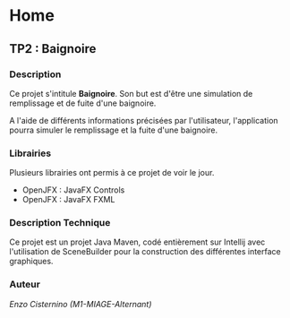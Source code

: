 # Home 

## TP2 : Baignoire

### Description

Ce projet s'intitule **Baignoire**.
Son but est d'être une simulation de remplissage et de fuite d'une baignoire.

A l'aide de différents informations précisées par l'utilisateur, l'application pourra simuler le remplissage et la fuite d'une baignoire.

### Librairies

Plusieurs librairies ont permis à ce projet de voir le jour.

- OpenJFX : JavaFX Controls
- OpenJFX : JavaFX FXML

### Description Technique

Ce projet est un projet Java Maven, codé entièrement sur Intellij avec l'utilisation de SceneBuilder pour la construction des différentes interface graphiques.

### Auteur

_Enzo Cisternino (M1-MIAGE-Alternant)_